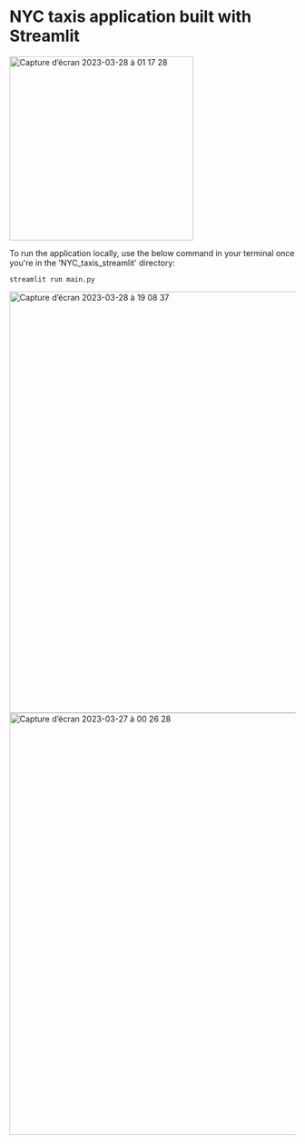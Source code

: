 # NYC taxis application built with Streamlit

<img width="324" alt="Capture d’écran 2023-03-28 à 01 17 28" src="https://user-images.githubusercontent.com/67431758/228088015-9d0e629d-2308-42b4-baae-998c55ef7f84.png">

To run the application locally, use the below command in your terminal once you're in the 'NYC_taxis_streamlit' directory:

```
streamlit run main.py
```

<img width="742" alt="Capture d’écran 2023-03-28 à 19 08 37" src="https://user-images.githubusercontent.com/67431758/228316002-538a0917-e052-4cc3-be1c-8b25fc248e7a.png">

<img width="743" alt="Capture d’écran 2023-03-27 à 00 26 28" src="https://user-images.githubusercontent.com/67431758/227808822-470e101b-a6a5-472b-b0e9-37e9b5b1a5da.png">
